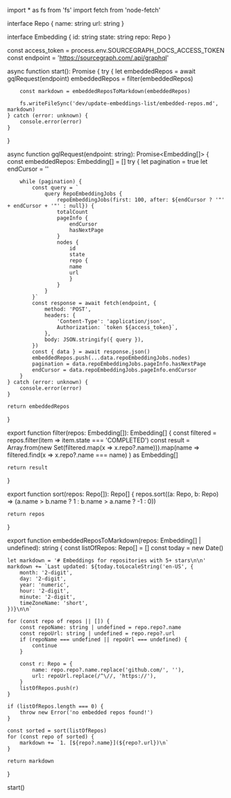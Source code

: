 import * as fs from 'fs'
import fetch from 'node-fetch'

interface Repo {
    name: string
    url: string
}

interface Embedding {
    id: string
    state: string
    repo: Repo
}

const access_token = process.env.SOURCEGRAPH_DOCS_ACCESS_TOKEN
const endpoint = 'https://sourcegraph.com/.api/graphql'

async function start(): Promise<void> {
    try {
        let embeddedRepos = await gqlRequest(endpoint)
        embeddedRepos = filter(embeddedRepos)

        const markdown = embeddedReposToMarkdown(embeddedRepos)

        fs.writeFileSync('dev/update-embeddings-list/embedded-repos.md', markdown)
    } catch (error: unknown) {
        console.error(error)
    }
}

async function gqlRequest(endpoint: string): Promise<Embedding[]> {
    const embeddedRepos: Embedding[] = []
    try {
        let pagination = true
        let endCursor = ''

        while (pagination) {
            const query = `
                query RepoEmbeddingJobs {
                    repoEmbeddingJobs(first: 100, after: ${endCursor ? '"' + endCursor + '"' : null}) {
                    totalCount
                    pageInfo {
                        endCursor
                        hasNextPage
                    }
                    nodes {
                        id
                        state
                        repo {
                        name
                        url
                        }
                    }
                }
            }`
            const response = await fetch(endpoint, {
                method: 'POST',
                headers: {
                    'Content-Type': 'application/json',
                    Authorization: `token ${access_token}`,
                },
                body: JSON.stringify({ query }),
            })
            const { data } = await response.json()
            embeddedRepos.push(...data.repoEmbeddingJobs.nodes)
            pagination = data.repoEmbeddingJobs.pageInfo.hasNextPage
            endCursor = data.repoEmbeddingJobs.pageInfo.endCursor
        }
    } catch (error: unknown) {
        console.error(error)
    }

    return embeddedRepos
}

export function filter(repos: Embedding[]): Embedding[] {
    const filtered = repos.filter(item => item.state === 'COMPLETED')
    const result = Array.from(new Set(filtered.map(x => x.repo?.name))).map(name =>
        filtered.find(x => x.repo?.name === name)
    ) as Embedding[]

    return result
}

export function sort(repos: Repo[]): Repo[] {
    repos.sort((a: Repo, b: Repo) => (a.name > b.name ? 1 : b.name > a.name ? -1 : 0))

    return repos
}

export function embeddedReposToMarkdown(repos: Embedding[] | undefined): string {
    const listOfRepos: Repo[] = []
    const today = new Date()

    let markdown = '# Embeddings for repositories with 5+ stars\n\n'
    markdown += `Last updated: ${today.toLocaleString('en-US', {
        month: '2-digit',
        day: '2-digit',
        year: 'numeric',
        hour: '2-digit',
        minute: '2-digit',
        timeZoneName: 'short',
    })}\n\n`

    for (const repo of repos || []) {
        const repoName: string | undefined = repo.repo?.name
        const repoUrl: string | undefined = repo.repo?.url
        if (repoName === undefined || repoUrl === undefined) {
            continue
        }

        const r: Repo = {
            name: repo.repo?.name.replace('github.com/', ''),
            url: repoUrl.replace(/^\//, 'https://'),
        }
        listOfRepos.push(r)
    }

    if (listOfRepos.length === 0) {
        throw new Error('no embedded repos found!')
    }

    const sorted = sort(listOfRepos)
    for (const repo of sorted) {
        markdown += `1. [${repo?.name}](${repo?.url})\n`
    }

    return markdown
}

start()

